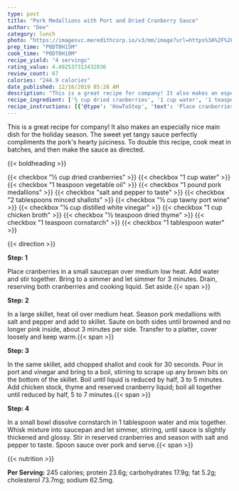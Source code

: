```yaml
---
type: post
title: "Pork Medallions with Port and Dried Cranberry Sauce"
author: "Dee"
category: lunch
photo: "https://imagesvc.meredithcorp.io/v3/mm/image?url=https%3A%2F%2Fimages.media-allrecipes.com%2Fuserphotos%2F30910.jpg"
prep_time: "P0DT0H15M"
cook_time: "P0DT0H10M"
recipe_yield: "4 servings"
rating_value: 4.492537313432836
review_count: 67
calories: "244.9 calories"
date_published: 12/16/2019 05:28 AM
description: "This is a great recipe for company! It also makes an especially nice main dish for the holiday season. The sweet yet tangy sauce perfectly compliments the pork's hearty juiciness. To double this recipe, cook meat in batches, and then make the sauce as directed."
recipe_ingredient: ['½ cup dried cranberries', '1 cup water', '1 teaspoon vegetable oil', '1 pound pork medallions', 'salt and pepper to taste', '2 tablespoons minced shallots', '½ cup tawny port wine', '¼ cup distilled white vinegar', '1 cup chicken broth', '½ teaspoon dried thyme', '1 teaspoon cornstarch', '1 tablespoon water']
recipe_instructions: [{'@type': 'HowToStep', 'text': 'Place cranberries in a small saucepan over medium low heat. Add water and stir together. Bring to a simmer and let simmer for 3 minutes. Drain, reserving both cranberries and cooking liquid. Set aside.\n'}, {'@type': 'HowToStep', 'text': 'In a large skillet, heat oil over medium heat. Season pork medallions with salt and pepper and add to skillet. Saute on both sides until browned and no longer pink inside, about 3 minutes per side. Transfer to a platter, cover loosely and keep warm.\n'}, {'@type': 'HowToStep', 'text': 'In the same skillet, add chopped shallot and cook for 30 seconds. Pour in port and vinegar and bring to a boil, stirring to scrape up any brown bits on the bottom of the skillet. Boil until liquid is reduced by half, 3 to 5 minutes. Add chicken stock, thyme and reserved cranberry liquid; boil all together until reduced by half, 5 to 7 minutes.\n'}, {'@type': 'HowToStep', 'text': 'In a small bowl dissolve cornstarch in 1 tablespoon water and mix together. Whisk mixture into saucepan and let simmer, stirring, until sauce is slightly thickened and glossy. Stir in reserved cranberries and season with salt and pepper to taste. Spoon sauce over pork and serve.\n'}]
---
```


This is a great recipe for company! It also makes an especially nice main dish for the holiday season. The sweet yet tangy sauce perfectly compliments the pork's hearty juiciness. To double this recipe, cook meat in batches, and then make the sauce as directed. 

{{< boldheading >}}

{{< checkbox "½ cup dried cranberries" >}}
{{< checkbox "1 cup water" >}}
{{< checkbox "1 teaspoon vegetable oil" >}}
{{< checkbox "1 pound pork medallions" >}}
{{< checkbox "salt and pepper to taste" >}}
{{< checkbox "2 tablespoons minced shallots" >}}
{{< checkbox "½ cup tawny port wine" >}}
{{< checkbox "¼ cup distilled white vinegar" >}}
{{< checkbox "1 cup chicken broth" >}}
{{< checkbox "½ teaspoon dried thyme" >}}
{{< checkbox "1 teaspoon cornstarch" >}}
{{< checkbox "1 tablespoon water" >}}


{{< direction >}}

**Step: 1**

Place cranberries in a small saucepan over medium low heat. Add water and stir together. Bring to a simmer and let simmer for 3 minutes. Drain, reserving both cranberries and cooking liquid. Set aside.{{< span >}}

**Step: 2**

In a large skillet, heat oil over medium heat. Season pork medallions with salt and pepper and add to skillet. Saute on both sides until browned and no longer pink inside, about 3 minutes per side. Transfer to a platter, cover loosely and keep warm.{{< span >}}

**Step: 3**

In the same skillet, add chopped shallot and cook for 30 seconds. Pour in port and vinegar and bring to a boil, stirring to scrape up any brown bits on the bottom of the skillet. Boil until liquid is reduced by half, 3 to 5 minutes. Add chicken stock, thyme and reserved cranberry liquid; boil all together until reduced by half, 5 to 7 minutes.{{< span >}}

**Step: 4**

In a small bowl dissolve cornstarch in 1 tablespoon water and mix together. Whisk mixture into saucepan and let simmer, stirring, until sauce is slightly thickened and glossy. Stir in reserved cranberries and season with salt and pepper to taste. Spoon sauce over pork and serve.{{< span >}}

{{< nutrition >}}

**Per Serving:** 245 calories; protein 23.6g; carbohydrates 17.9g; fat 5.2g; cholesterol 73.7mg; sodium 62.5mg.